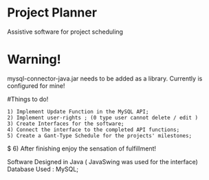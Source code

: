 # Project Planner
Assistive software for project scheduling
 
# Warning!
mysql-connector-java.jar needs to be added as a library. Currently is configured for mine!  


#Things to do!
	
	1) Implement Update Function in the MySQL API;
	2) Implement user-rights ; (0 type user cannot delete / edit )
	3) Create Interfaces for the software;
	4) Connect the interface to the completed API functions;
	5) Create a Gant-Type Schedule for the projects' milestones;

$	6) After finishing enjoy the sensation of fulfillment!

 Software Designed in Java ( JavaSwing was used for the interface)
 Database Used : MySQL;
